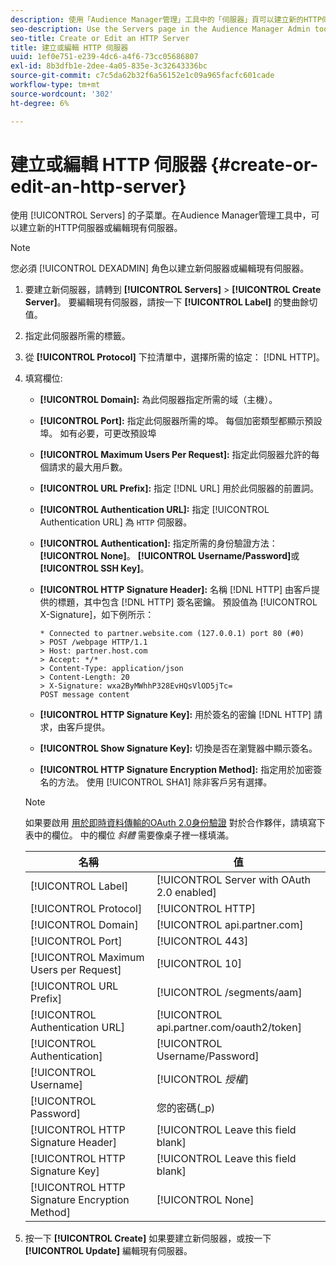 ```yaml
---
description: 使用「Audience Manager管理」工具中的「伺服器」頁可以建立新的HTTP伺服器或編輯現有伺服器。
seo-description: Use the Servers page in the Audience Manager Admin tool to create a new HTTP server or to edit an existing server.
seo-title: Create or Edit an HTTP Server
title: 建立或編輯 HTTP 伺服器
uuid: 1ef0e751-e239-4dc6-a4f6-73cc05686807
exl-id: 8b3dfb1e-2dee-4a05-835e-3c32643336bc
source-git-commit: c7c5da62b32f6a56152e1c09a965facfc601cade
workflow-type: tm+mt
source-wordcount: '302'
ht-degree: 6%

---
```


# 建立或編輯 HTTP 伺服器 {#create-or-edit-an-http-server}

使用 [!UICONTROL Servers] 的子菜單。在Audience Manager管理工具中，可以建立新的HTTP伺服器或編輯現有伺服器。

>[!NOTE]
>
>您必須 [!UICONTROL DEXADMIN] 角色以建立新伺服器或編輯現有伺服器。

1. 要建立新伺服器，請轉到 **[!UICONTROL Servers]** > **[!UICONTROL Create Server]**。 要編輯現有伺服器，請按一下 **[!UICONTROL Label]** 的雙曲餘切值。
1. 指定此伺服器所需的標籤。
1. 從 **[!UICONTROL Protocol]** 下拉清單中，選擇所需的協定： [!DNL HTTP]。
1. 填寫欄位: 

   * **[!UICONTROL Domain]:** 為此伺服器指定所需的域（主機）。
   * **[!UICONTROL Port]:** 指定此伺服器所需的埠。 每個加密類型都顯示預設埠。 如有必要，可更改預設埠
   * **[!UICONTROL Maximum Users Per Request]:** 指定此伺服器允許的每個請求的最大用戶數。
   * **[!UICONTROL URL Prefix]:** 指定 [!DNL URL] 用於此伺服器的前置詞。
   * **[!UICONTROL Authentication URL]:** 指定 [!UICONTROL Authentication URL] 為 `HTTP` 伺服器。
   * **[!UICONTROL Authentication]:** 指定所需的身份驗證方法： **[!UICONTROL None]**。 **[!UICONTROL Username/Password]**&#x200B;或 **[!UICONTROL SSH Key]**。
   * **[!UICONTROL HTTP Signature Header]:** 名稱 [!DNL HTTP] 由客戶提供的標題，其中包含 [!DNL HTTP] 簽名密鑰。 預設值為 [!UICONTROL X-Signature]，如下例所示：

      ```
      * Connected to partner.website.com (127.0.0.1) port 80 (#0)
      > POST /webpage HTTP/1.1
      > Host: partner.host.com
      > Accept: */*
      > Content-Type: application/json
      > Content-Length: 20
      > X-Signature: wxa2ByMWhhP328EvHQsVlOD5jTc=
      POST message content
      ```

   * **[!UICONTROL HTTP Signature Key]:** 用於簽名的密鑰 [!DNL HTTP] 請求，由客戶提供。
   * **[!UICONTROL Show Signature Key]:** 切換是否在瀏覽器中顯示簽名。
   * **[!UICONTROL HTTP Signature Encryption Method]:** 指定用於加密簽名的方法。 使用 [!UICONTROL SHA1] 除非客戶另有選擇。

   >[!NOTE]
   >
   >如果要啟用 [用於即時資料傳輸的OAuth 2.0身份驗證](https://experienceleague.adobe.com/docs/audience-manager/user-guide/implementation-integration-guides/receiving-audience-data/real-time-outbound-transfers/oauth-in-outbound-transfers.html?lang=en) 對於合作夥伴，請填寫下表中的欄位。 中的欄位 *斜體* 需要像桌子裡一樣填滿。

   | 名稱 | 值 |
   |---|---|
   | [!UICONTROL Label] | [!UICONTROL Server with OAuth 2.0 enabled] |
   | [!UICONTROL Protocol] | [!UICONTROL HTTP] |
   | [!UICONTROL Domain] | [!UICONTROL api.partner.com] |
   | [!UICONTROL Port] | [!UICONTROL 443] |
   | [!UICONTROL Maximum Users per Request] | [!UICONTROL 10] |
   | [!UICONTROL URL Prefix] | [!UICONTROL /segments/aam] |
   | [!UICONTROL Authentication URL] | [!UICONTROL api.partner.com/oauth2/token] |
   | [!UICONTROL Authentication] | [!UICONTROL Username/Password] |
   | [!UICONTROL Username] | [!UICONTROL *授權*] |
   | [!UICONTROL Password] | 您的密碼(_p) |
   | [!UICONTROL HTTP Signature Header] | [!UICONTROL Leave this field blank] |
   | [!UICONTROL HTTP Signature Key] | [!UICONTROL Leave this field blank] |
   | [!UICONTROL HTTP Signature Encryption Method] | [!UICONTROL None] |

1. 按一下 **[!UICONTROL Create]** 如果要建立新伺服器，或按一下 **[!UICONTROL Update]** 編輯現有伺服器。
